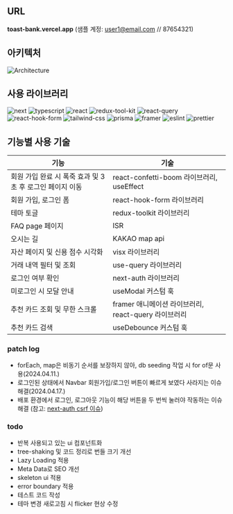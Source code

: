 ## URL

**toast-bank.vercel.app**
(샘플 계정: user1@email.com // 87654321)

## 아키텍처

![Architecture](https://github.com/no-support/toast-bank/assets/50227723/f2d6c158-341d-4150-8c20-e62c628946f4)

## 사용 라이브러리

![next](https://img.shields.io/badge/nextjs-444444?style=for-the-badge&logo=next.js) ![typescript](https://img.shields.io/badge/typescript-444444?style=for-the-badge&logo=typescript) ![react](https://img.shields.io/badge/react-444444?style=for-the-badge&logo=react) ![redux-tool-kit](https://img.shields.io/badge/redux_tool_kit-444444?style=for-the-badge&logo=redux) ![react-query](https://img.shields.io/badge/react_query-444444?style=for-the-badge&logo=react-query) ![react-hook-form](https://img.shields.io/badge/react_hook_form-444444?style=for-the-badge&logo=react-hook-form) ![tailwind-css](https://img.shields.io/badge/tailwind_css-444444?style=for-the-badge&logo=tailwind-css) ![prisma](https://img.shields.io/badge/prisma-444444?style=for-the-badge&logo=prisma) ![framer](https://img.shields.io/badge/framer-444444?style=for-the-badge&logo=framer) ![eslint](https://img.shields.io/badge/eslint-444444?style=for-the-badge&logo=eslint) ![prettier](https://img.shields.io/badge/prettier-444444?style=for-the-badge&logo=prettier)

## 기능별 사용 기술

| 기능                                                     | 기술                                                 |
| -------------------------------------------------------- | ---------------------------------------------------- |
| 회원 가입 완료 시 폭죽 효과 및 3초 후 로그인 페이지 이동 | react-confetti-boom 라이브러리, useEffect            |
| 회원 가입, 로그인 폼                                     | react-hook-form 라이브러리                           |
| 테마 토글                                                | redux-toolkit 라이브러리                             |
| FAQ page 페이지                                          | ISR                                                  |
| 오시는 길                                                | KAKAO map api                                        |
| 자산 페이지 및 신용 점수 시각화                          | visx 라이브러리                                      |
| 거래 내역 필터 및 조회                                   | use-query 라이브러리                                 |
| 로그인 여부 확인                                         | next-auth 라이브러리                                 |
| 미로그인 시 모달 안내                                    | useModal 커스텀 훅                                   |
| 추천 카드 조회 및 무한 스크롤                            | framer 애니메이션 라이브러리, react-query 라이브러리 |
| 추천 카드 검색                                           | useDebounce 커스텀 훅                                |

### patch log

- forEach, map은 비동기 순서를 보장하지 않아, db seeding 작업 시 for of문 사용(2024.04.11.)
- 로그인된 상태에서 Navbar 회원가입/로그인 버튼이 빠르게 보였다 사라지는 이슈 해결(2024.04.17.)
- 배포 환경에서 로그인, 로그아웃 기능이 해당 버튼을 두 번씩 눌러야 작동하는 이슈 해결 (참고: [next-auth csrf 이슈](https://github.com/nextauthjs/next-auth/issues/2426))

### todo

- 반복 사용되고 있는 ui 컴포넌트화
- tree-shaking 및 코드 정리로 번들 크기 개선
- Lazy Loading 적용
- Meta Data로 SEO 개선
- skeleton ui 적용
- error boundary 적용
- 테스트 코드 작성
- 테마 변경 새로고침 시 flicker 현상 수정
